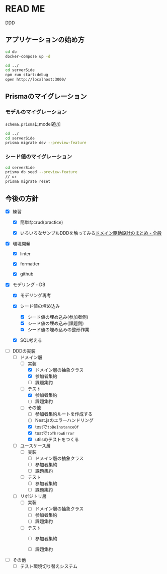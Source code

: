 # READ ME
DDD

## アプリケーションの始め方
```zsh
cd db
docker-compose up -d

cd ../
cd serverSide
npm run start:debug
open http://localhost:3000/
```


## Prismaのマイグレーション
### モデルのマイグレーション
`schema.prisma`にmodel追加
```zsh
cd ../
cd serverSide
prisma migrate dev --preview-feature
```
### シード値のマイグレーション
```zsh
cd serverSide
prisma db seed --preview-feature
// or 
prisma migrate reset
```


## 今後の方針
+ [x] 練習
  + [x] 簡単なcrud(practice)
  + [x] いろいろなサンプルDDDを触ってみる[ドメイン駆動設計のまとめ - 全般](https://scrapbox.io/ampersand/%E3%83%89%E3%83%A1%E3%82%A4%E3%83%B3%E9%A7%86%E5%8B%95%E8%A8%AD%E8%A8%88%E3%81%AE%E3%81%BE%E3%81%A8%E3%82%81)


+ [x] 環境開発
  + [x] linter
  + [x] formatter
  + [x] github


+ [x] モデリング・DB
  + [x] モデリング再考
  + [x] シード値の埋め込み
    + [x] シード値の埋め込み(参加者側)
    + [x] シード値の埋め込み(課題側)
    + [x] シード値の埋め込みの整形作業
  + [x] SQL考える
 

+ [ ] DDDの実装
  + [ ] ドメイン層
    + [ ] 実装
      + [x] ドメイン層の抽象クラス
      + [x] 参加者集約
      + [ ] 課題集約
    + [ ] テスト
      + [x] 参加者集約
      + [ ] 課題集約
    + [ ] その他
      + [ ] 参加者集約ルートを作成する
      + [ ] Nest.jsのエラーハンドリング
      + [x] testで`toBeInstanceOf`
      + [x] testで`toThrowError`
      + [x] utilsのテストをつくる
  + [ ] ユースケース層
    + [ ] 実装
      + [ ] ドメイン層の抽象クラス
      + [ ] 参加者集約
      + [ ] 課題集約
    + [ ] テスト
      + [ ] 参加者集約
      + [ ] 課題集約
  + [ ] リポジトリ層
    + [ ] 実装
      + [ ] ドメイン層の抽象クラス
      + [ ] 参加者集約
      + [ ] 課題集約
    + [ ] テスト
      + [ ] 参加者集約
      + [ ] 課題集約


+ [ ] その他
  + [ ] テスト環境切り替えシステム
